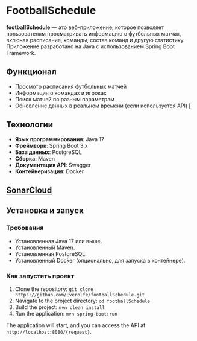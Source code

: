 # FootballSchedule

**footballSchedule** — это веб-приложение, которое позволяет пользователям просматривать информацию о футбольных матчах, включая расписание, команды, состав команд и другую статистику. Приложение разработано на Java с использованием Spring Boot Framework.

##  Функционал

-  Просмотр расписания футбольных матчей
-  Информация о командах и игроках
-  Поиск матчей по разным параметрам
-  Обновление данных в реальном времени (если используется API)
[
##  Технологии

- **Язык программирования**: Java 17
- **Фреймворк**: Spring Boot 3.x
- **База данных**: PostgreSQL
- **Сборка**: Maven
- **Документация API**: Swagger
- **Контейнеризация**: Docker

## [SonarCloud](https://sonarcloud.io/project/overview?id=Everolfe_footballSchedule)

##  Установка и запуск

### Требования

- Установленная Java 17 или выше.
- Установленный Maven.
- Установленная PostgreSQL.
- Установленный Docker (опционально, для запуска в контейнере).

### Как запустить проект
1. Clone the repository: `git clone https://github.com/Everolfe/footballSchedule.git`
2. Navigate to the project directory: `cd footballSchedule`
3. Build the project: `mvn clean install`
4. Run the application: `mvn spring-boot:run`

The application will start, and you can access the API at `http://localhost:8080/{request}`.
